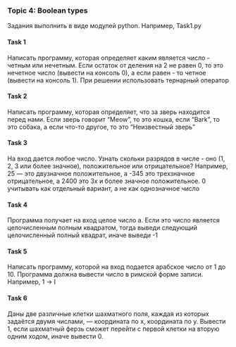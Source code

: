 ### Topic 4: Boolean types
Задания выполнить в виде модулей python. Например, Task1.py

#### Task 1
Написать программу, которая определяет каким является число - четным или 
нечетным. Если остаток от деления на 2 не равен 0, то это нечетное число (вывести на консоль 
0), а если равен - то четное (вывести на консоль 1). При решении использовать тернарный 
оператор

#### Task 2
Написать программу, которая определяет, что за зверь находится перед нами. Если 
зверь говорит “Meow”, то это кошка, если “Bark”, то это собака, а если что-то другое, то это 
“Неизвестный зверь”

#### Task 3
На вход дается любое число. Узнать скольки разрядов в числе - оно (1, 2, 3 или более значное), положительное или отрицательное? 
Например, 25 — это двузначное положительное, а -345 это трехзначное отрицательное, а 2400 это 3х и более значное положительное.
0 учитывать как отдельный вариант, а не как однозначное число

#### Task 4
Программа получает на вход целое число a. Если это число является целочисленным полным квадратом,
тогда выведи следующий целочисленный полный квадрат, иначе выведи -1

#### Task 5
Написать программу, которой на вход подается арабское число от 1 до 10.
Программа должна вывести число в римской форме записи. Например, 1 -> I

#### Task 6
Даны две различные клетки шахматного поля, каждая из которых задаётся двумя числами, — координата по x, координата по y. Вывести 1, если шахматный ферзь сможет перейти с первой клетки на вторую одним ходом, иначе вывести 0.


